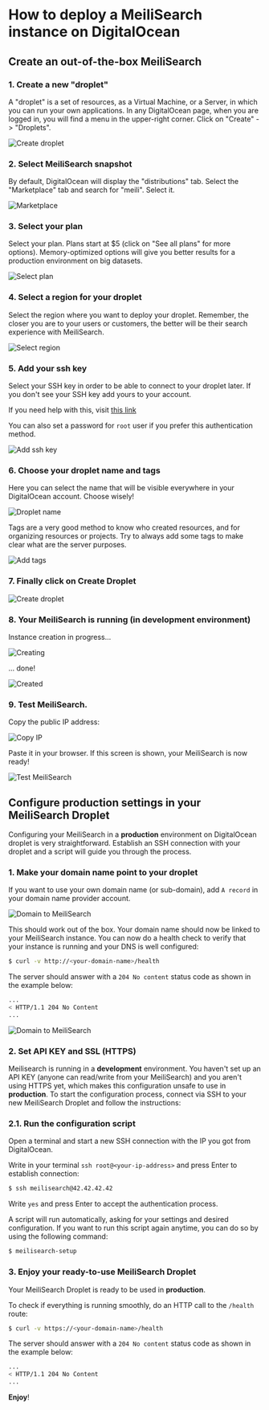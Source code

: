 # How to deploy a MeiliSearch instance on DigitalOcean

## Create an out-of-the-box MeiliSearch

### 1. Create a new "droplet"

A "droplet" is a set of resources, as a Virtual Machine, or a Server, in which you can run your own applications.
In any DigitalOcean page, when you are logged in, you will find a menu in the upper-right corner. Click on "Create" -> "Droplets".

![Create droplet](/digitalocean/01.create.png)

### 2. Select MeiliSearch snapshot

By default, DigitalOcean will display the "distributions" tab. Select the "Marketplace" tab and search for "meili". Select it.

![Marketplace](/digitalocean/02.marketplace.png)

### 3. Select your plan

Select your plan. Plans start at $5 (click on "See all plans" for more options). Memory-optimized options will give you better results for a production environment on big datasets.

![Select plan](/digitalocean/03.select-plan.png)

### 4. Select a region for your droplet

Select the region where you want to deploy your droplet. Remember, the closer you are to your users or customers, the better will be their search experience with MeiliSearch.

![Select region](/digitalocean/04.select-region.png)

### 5. Add your ssh key

Select your SSH key in order to be able to connect to your droplet later. If you don't see your SSH key add yours to your account.

If you need help with this, visit [this link](https://www.digitalocean.com/docs/droplets/how-to/add-ssh-keys/to-account/)

You can also set a password for `root` user if you prefer this authentication method.

![Add ssh key](/digitalocean/05.add-ssh-key.png)

### 6. Choose your droplet name and tags

Here you can select the name that will be visible everywhere in your DigitalOcean account. Choose wisely!

![Droplet name](/digitalocean/06.droplet-name.png)

Tags are a very good method to know who created resources, and for organizing resources or projects. Try to always add some tags to make clear what are the server purposes.

![Add tags](/digitalocean/06.add-tags.png)

### 7. Finally click on Create Droplet

![Create droplet](/digitalocean/07.create-droplet.png)

### 8. Your MeiliSearch is running (in **development** environment)

Instance creation in progress...

![Creating](/digitalocean/08.creating.png)

... done!

![Created](/digitalocean/08.created-ip.png)

### 9. Test MeiliSearch.

Copy the public IP address:

![Copy IP](/digitalocean/09.copy-ip.png)

Paste it in your browser. If this screen is shown, your MeiliSearch is now ready!

![Test MeiliSearch](/digitalocean/09.test-meili.png)

## Configure production settings in your MeiliSearch Droplet

Configuring your MeiliSearch in a **production** environment on DigitalOcean droplet is very straightforward. Establish an SSH connection with your droplet and a script will guide you through the process.

### 1. Make your domain name point to your droplet

If you want to use your own domain name (or sub-domain), add `A record` in your domain name provider account.

![Domain to  MeiliSearch](/digitalocean/11.domain-a-record.png)

This should work out of the box. Your domain name should now be linked to your MeiliSearch instance. You can now do a health check to verify that your instance is running and your DNS is well configured:

```bash
$ curl -v http://<your-domain-name>/health
```

The server should answer with a `204 No content` status code as shown in the example below:

```bash
...
< HTTP/1.1 204 No Content
...
```

![Domain to  MeiliSearch](/digitalocean/11.working-domain.png)

### 2. Set API KEY and SSL (HTTPS)

Meilisearch is running in a **development** environment. You haven't set up an API KEY (anyone can read/write from your MeiliSearch) and you aren't using HTTPS yet, which makes this configuration unsafe to use in **production**.
To start the configuration process, connect via SSH to your new MeiliSearch Droplet and follow the instructions:

### 2.1. Run the configuration script

Open a terminal and start a new SSH connection with the IP you got from DigitalOcean.

Write in your terminal `ssh root@<your-ip-address>` and press Enter to establish connection:

```bash
$ ssh meilisearch@42.42.42.42
```

Write `yes` and press Enter to accept the authentication process.

A script will run automatically, asking for your settings and desired configuration. If you want to run this script again anytime, you can do so by using the following command:

```bash
$ meilisearch-setup
```

### 3. Enjoy your ready-to-use MeiliSearch Droplet

Your MeiliSearch Droplet is ready to be used in **production**.

To check if everything is running smoothly, do an HTTP call to the `/health` route:

```bash
$ curl -v https://<your-domain-name>/health
```

The server should answer with a `204 No content` status code as shown in the example below:

```bash
...
< HTTP/1.1 204 No Content
...
```

**Enjoy**!
